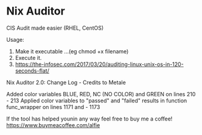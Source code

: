 # Nix Auditor
CIS Audit made easier (RHEL, CentOS)

Usage:
1. Make it executable ...(eg chmod +x filename)
2. Execute it.
3. https://the-infosec.com/2017/03/20/auditing-linux-unix-os-in-120-seconds-flat/

Nix Auditor 2.0:
Change Log - Credits to Metale



Added color variables BLUE, RED, NC (NO COLOR) and GREEN on lines 210 - 213 Applied color variables to "passed" and "failed" results in function func_wrapper on lines 1171 and - 1173

If the tool has helped younin any way feel free to buy me a coffee! https://www.buymeacoffee.com/alfie

